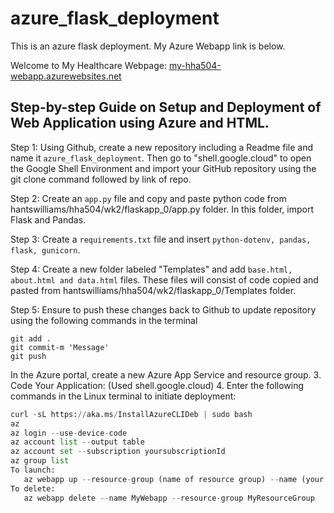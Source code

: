 # azure_flask_deployment
This is an azure flask deployment. My Azure Webapp link is below.


Welcome to My Healthcare Webpage: 
[my-hha504-webapp.azurewebsites.net](my-hha504-webapp.azurewebsites.net)


## Step-by-step Guide on Setup and Deployment of Web Application using Azure and HTML.
Step 1:
Using Github, create a new repository including a Readme file and name it ```azure_flask_deployment```. Then go to "shell.google.cloud" to open the Google Shell Environment and import your GitHub repository using the git clone command followed by link of repo.

Step 2:
Create an ```app.py``` file and copy and paste python code from  hantswilliams/hha504/wk2/flaskapp_0/app.py folder. In this folder, import Flask and Pandas.

Step 3:
Create a ```requirements.txt``` file and insert ```python-dotenv, pandas, flask, gunicorn```.

Step 4:
Create a new folder labeled "Templates" and add ```base.html, about.html and data.html``` files. These files will consist of code copied and pasted from hantswilliams/hha504/wk2/flaskapp_0/Templates folder.

Step 5:
Ensure to push these changes back to Github to update repository using the following commands in the terminal 
```
git add .
git commit-m 'Message'
git push
```



















In the Azure portal, create a new Azure App Service and resource group.
3. Code Your Application: (Used shell.google.cloud)
4. Enter the following commands in the Linux terminal to initiate deployment:
   ``` python
   curl -sL https://aka.ms/InstallAzureCLIDeb | sudo bash
   az
   az login --use-device-code
   az account list --output table
   az account set --subscription yoursubscriptionId
   az group list
   To launch:
      az webapp up --resource-group (name of resource group) --name (your app service name) --runtime PYTHON:3.9 --sku B1
   To delete:
      az webapp delete --name MyWebapp --resource-group MyResourceGroup
   ```

